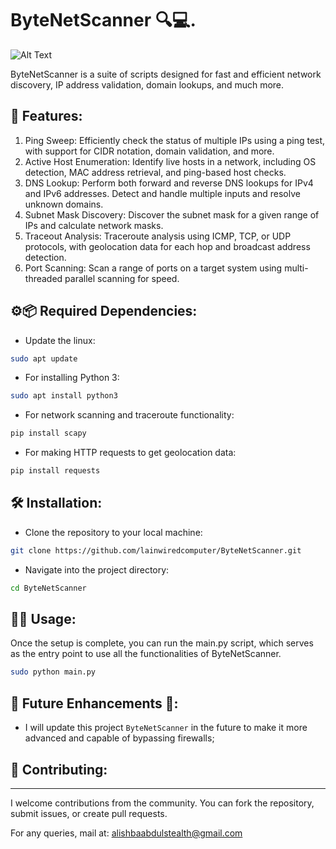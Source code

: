 # ByteNetScanner 🔍💻.

![Alt Text](https://github.com/x4ldr1t89z/ByteNetScanner./blob/main/image.png)

ByteNetScanner is a suite of scripts designed for fast and efficient network discovery, IP address validation, domain lookups, and much more.

## 🚀 Features:
1. Ping Sweep: Efficiently check the status of multiple IPs using a ping test, with support for CIDR notation, domain validation, and more.
2. Active Host Enumeration: Identify live hosts in a network, including OS detection, MAC address retrieval, and ping-based host checks.
3. DNS Lookup: Perform both forward and reverse DNS lookups for IPv4 and IPv6 addresses. Detect and handle multiple inputs and resolve unknown domains.
4. Subnet Mask Discovery: Discover the subnet mask for a given range of IPs and calculate network masks.
5. Traceout Analysis: Traceroute analysis using ICMP, TCP, or UDP protocols, with geolocation data for each hop and broadcast address detection.
6. Port Scanning: Scan a range of ports on a target system using multi-threaded parallel scanning for speed.

## ⚙️📦 Required Dependencies:
- Update the linux:
```bash
sudo apt update
```
- For installing Python 3:
```bash
sudo apt install python3
```
- For network scanning and traceroute functionality:
```bash
pip install scapy
```
- For making HTTP requests to get geolocation data:
```bash
pip install requests
```
## 🛠️ Installation:
- Clone the repository to your local machine:
```bash
git clone https://github.com/lainwiredcomputer/ByteNetScanner.git
```
- Navigate into the project directory:
```bash
cd ByteNetScanner
```
## 🧑‍💻 Usage:
Once the setup is complete, you can run the main.py script, which serves as the entry point to use all the functionalities of ByteNetScanner.
```bash
sudo python main.py
```
## 💪 Future Enhancements 🔮:
- I will update this project `ByteNetScanner` in the future to make it more advanced and capable of bypassing firewalls;


## 🤝 Contributing:
-------------------

I welcome contributions from the community. You can fork the repository, submit issues, or create pull requests.

For any queries, mail at: [alishbaabdulstealth@gmail.com](mailto:alishbaabdulstealth@gmail.com)

